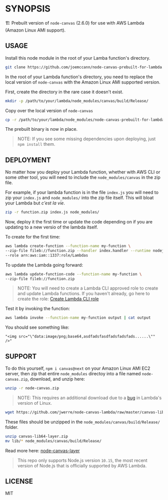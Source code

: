 # SYNOPSIS

🏗 Prebuilt version of `node-canvas` (2.6.0) for use with AWS Lambda (Amazon Linux AMI support).

## USAGE

Install this node module in the root of your Lamba function's directory.

```sh
git clone https://github.com/joemccann/node-canvas-prebuilt-for-lambda.git
```

In the root of your Lambda function's directory, you need to replace the local version of `node-canvas` with the Amazon Linux AMI supported version.

First, create the directory in the rare case it doesn't exist.

```sh
mkdir -p /path/to/your/lambda/node_modules/canvas/build/Release/
```

Copy over the local version of `node-canvas`

```sh
cp -r /path/to/your/lambda/node_modules/node-canvas-prebuilt-for-lambda/ /path/to/your/lambda/node_modules/canvas/
```

The prebuilt binary is now in place.

> NOTE: If you see some missing dependencies upon deploying, just `npm install` them.

## DEPLOYMENT

No matter how you deploy your Lambda function, whether with AWS CLI or some other tool, you will need to include the `node_modules/canvas` in the zip file.

For example, if your lambda function is in the file `index.js` you will need to zip your `index.js` and `node_modules/` into the zip file itself. This will bloat your Lambda but _c'est la vie_.

```sh
zip -r function.zip index.js node_modules/
```

Now, deploy it the first time or update the code depending on if you are updating to a new versio of the lambda itself.

To create for the first time:

```sh
aws lambda create-function --function-name my-function \
--zip-file fileb://function.zip --handler index.handler --runtime nodejs10.x \
--role arn:aws:iam::1337:role/Lambdas
```

To update the Lambda going forward:

```sh
aws lambda update-function-code --function-name my-function \
--zip-file fileb://function.zip
```

> NOTE: You will need to create a Lambda CLI approved role to create and update Lambda functions. If you haven't already, go here to create the role: [Create Lambda CLI role](https://docs.aws.amazon.com/lambda/latest/dg/with-userapp.html#with-userapp-walkthrough-custom-events-create-iam-role)

Test it by invoking the function:

```sh
aws lambda invoke --function-name my-function output | cat output
```

You should see something like:

`"<img src="\"data:image/png;base64,asdfadsfasdfadsfadsfads......\"" />"`

## SUPPORT

To do this yourself, `npm i canvas@next` on your Amazon Linux AMI EC2 server, then zip that entire `node_modules` directoy into a file named `node-canvas.zip`, download, and unzip here:

```sh
unzip -r node-canvas.zip
```

> NOTE: This requires an additional download due to a [bug](https://github.com/Automattic/node-canvas/issues/1448) in Lambda's version of Linux.

```sh
wget https://github.com/jwerre/node-canvas-lambda/raw/master/canvas-lib64-layer.zip
```

These files should be unzipped in the `node_modules/canvas/build/Release/` folder.

```sh
unzip canvas-lib64-layer.zip
mv lib/* node_modules/canvas/build/Release/
```

Read more here: [node-canvas-layer](https://github.com/jwerre/node-canvas-lambda)

> This repo only supports Node.js version `10.15`, the most recent version of Node.js that is officially supported by AWS Lambda.

## LICENSE

MIT
